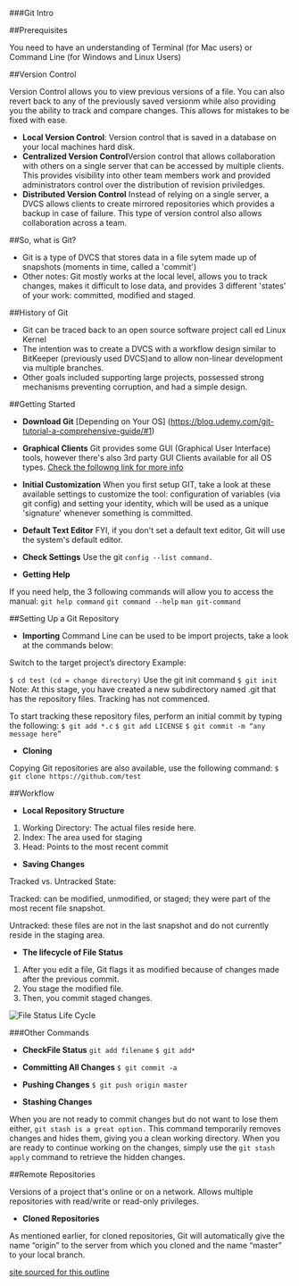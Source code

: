 ###Git Intro

##Prerequisites 

You need to have an understanding of Terminal (for Mac users) or Command Line (for Windows and Linux Users)

##Version Control

Version Control allows you to view previous versions of a file. You can also revert back to any of the previously saved versionm while also providing you the ability to track and compare changes. This allows for mistakes to be fixed with ease.

- **Local Version Control**: Version control that is saved in a database on your local machines hard disk. 
- **Centralized Version Control**Version control that allows collaboration with others on a single server that can be accessed by multiple clients. This provides visibility into other team members work and provided administrators control over the distribution of revision priviledges. 
- **Distributed Version Control** Instead of relying on a single server, a DVCS allows clients to create mirrored repositories which provides a backup in case of failure. This type of version control also allows collaboration across a team. 

##So, what is Git?
- Git is a type of DVCS that stores data in a file sytem made up of snapshots (moments in time, called a 'commit')
- Other notes: Git mostly works at the local level, allows you to track changes, makes it difficult to lose data, and provides 3 different 'states' of your work: committed, modified and staged. 

##History of Git
- Git can be traced back to an open source software project call ed Linux Kernel
- The intention was to create a DVCS with a workflow design similar to BitKeeper (previously used DVCS)and to allow non-linear development via multiple branches.
- Other goals included supporting large projects, possessed strong mechanisms preventing corruption, and had a simple design. 

##Getting Started
- **Download Git** [Depending on Your OS] (https://blog.udemy.com/git-tutorial-a-comprehensive-guide/#1)
- **Graphical Clients** Git provides some GUI (Graphical User Interface) tools, however there's also 3rd party GUI Clients available for all OS types. [Check the followng link for more info](https://git-scm.com/downloads/guis)
- **Initial Customization** When you first setup GIT, take a look at these available settings to customize the tool: configuration of variables (via git config) and setting your identity, which will be used as a unique 'signature' whenever something is committed. 
- **Default Text Editor** FYI, if you don't set a default text editor, Git will use the system's default editor. 
- **Check Settings** Use the git `config --list command.`


- **Getting Help**

If you need help, the 3 following commands will allow you to access the manual:
`git help command`
`git command --help`
`man git-command`

##Setting Up a Git Repository
- **Importing**
Command Line can be used to be import projects, take a look at the commands below: 

Switch to the target project’s directory
Example:

`$ cd test (cd = change directory)`
Use the git init command
`$ git init`
Note: At this stage, you have created a new subdirectory named .git that has the repository files. Tracking has not commenced.

To start tracking these repository files, perform an initial commit by typing the following:
`$ git add *.c`
`$ git add LICENSE`
`$ git commit -m “any message here”`

- **Cloning**

Copying Git repositories are also available, use the following command: 
`$ git clone https://github.com/test`

##Workflow
- **Local Repository Structure**

1. Working Directory: The actual files reside here.
2. Index: The area used for staging
3. Head: Points to the most recent commit

- **Saving Changes**

Tracked vs. Untracked State:

Tracked: can be modified, unmodified, or staged; they were part of the most recent file snapshot.

Untracked: these files are not in the last snapshot and do not currently reside in the staging area.

- **The lifecycle of File Status**

1. After you edit a file, Git flags it as modified because of changes made after the previous commit.
2. You stage the modified file.
3. Then, you commit staged changes.

![File Status Life Cycle](https://blog.udemy.com/wp-content/uploads/2015/08/image006.png)

###Other Commands
- **CheckFile Status**
`git add filename`
`$ git add*`

- **Committing All Changes**
`$ git commit -a`

- **Pushing Changes**
`$ git push origin master`

- **Stashing Changes**

When you are not ready to commit changes but do not want to lose them either, `git stash is a great option.` This command temporarily removes changes and hides them, giving you a clean working directory. When you are ready to continue working on the changes, simply use the `git stash apply` command to retrieve the hidden changes.

##Remote Repositories

Versions of a project that's online or on a network. Allows multiple repositories with read/write or read-only privileges. 

- **Cloned Repositories**

As mentioned earlier, for cloned repositories, Git will automatically give the name “origin” to the server from which you cloned and the name “master” to your local branch.

[site sourced for this outline](https://blog.udemy.com/git-tutorial-a-comprehensive-guide/#1)
